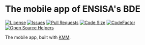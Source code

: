 # The mobile app of ENSISA's BDE

[![License](https://img.shields.io/github/license/NathanFallet/BdeEnsisaMobile)](LICENSE)
[![Issues](https://img.shields.io/github/issues/NathanFallet/BdeEnsisaMobile)]()
[![Pull Requests](https://img.shields.io/github/issues-pr/NathanFallet/BdeEnsisaMobile)]()
[![Code Size](https://img.shields.io/github/languages/code-size/NathanFallet/BdeEnsisaMobile)]()
[![CodeFactor](https://www.codefactor.io/repository/github/NathanFallet/BdeEnsisaMobile/badge)](https://www.codefactor.io/repository/github/NathanFallet/BdeEnsisaMobile)
[![Open Source Helpers](https://www.codetriage.com/nathanfallet/bdeensisamobile/badges/users.svg)](https://www.codetriage.com/nathanfallet/bdeensisamobile)

The mobile app, built with [KMM](https://kotlinlang.org/lp/mobile/).
